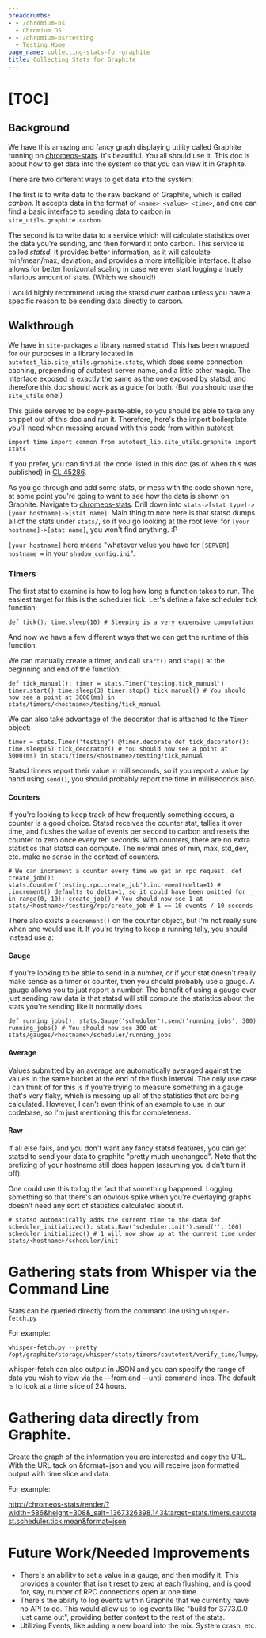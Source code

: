 ```yaml
---
breadcrumbs:
- - /chromium-os
  - Chromium OS
- - /chromium-os/testing
  - Testing Home
page_name: collecting-stats-for-graphite
title: Collecting Stats for Graphite
---
```


# [TOC]

## Background

We have this amazing and fancy graph displaying utility called Graphite running
on [chromeos-stats](http://chromeos-stats/). It's beautiful. You all should use
it. This doc is about how to get data into the system so that you can view it in
Graphite.

There are two different ways to get data into the system:

The first is to write data to the raw backend of Graphite, which is called
*carbon*. It accepts data in the format of `<name> <value> <time>`, and one can
find a basic interface to sending data to carbon in
`site_utils.graphite.carbon`.

The second is to write data to a service which will calculate statistics over
the data you're sending, and then forward it onto carbon. This service is called
*statsd*. It provides better information, as it will calculate min/mean/max,
deviation, and provides a more intelligible interface. It also allows for better
horizontal scaling in case we ever start logging a truely hilarious amount of
stats. (Which we should!)

I would highly recommend using the statsd over carbon unless you have a specific
reason to be sending data directly to carbon.

## Walkthrough

We have in `site-packages` a library named `statsd`. This has been wrapped for
our purposes in a library located in `autotest_lib.site_utils.graphite.stats`,
which does some connection caching, prepending of autotest server name, and a
little other magic. The interface exposed is exactly the same as the one exposed
by statsd, and therefore this doc should work as a guide for both. (But you
should use the `site_utils` one!)

This guide serves to be copy-paste-able, so you should be able to take any
snippet out of this doc and run it. Therefore, here's the import boilerplate
you'll need when messing around with this code from within autotest:

`import time import common from autotest_lib.site_utils.graphite import stats `

If you prefer, you can find all the code listed in this doc (as of when this was
published) in [CL 45286](https://gerrit.chromium.org/gerrit/#/c/45286/).

As you go through and add some stats, or mess with the code shown here, at some
point you're going to want to see how the data is shown on Graphite. Navigate to
[chromeos-stats](http://chromeos-stats/). Drill down into `stats->[stat
type]->[your hostname]->[stat name]`. Main thing to note here is that statsd
dumps all of the stats under `stats/`, so if you go looking at the root level
for `[your hostname]->[stat name]`, you won't find anything. :P

`[your hostname]` here means "whatever value you have for `[SERVER] hostname =`
in your `shadow_config.ini`".

### Timers

The first stat to examine is how to log how long a function takes to run. The
easiest target for this is the scheduler tick. Let's define a fake scheduler
tick function:

`def tick(): time.sleep(10) # Sleeping is a very expensive computation `

And now we have a few different ways that we can get the runtime of this
function.

We can manually create a timer, and call `start()` and `stop()` at the beginning
and end of the function:

`def tick_manual(): timer = stats.Timer('testing.tick_manual') timer.start()
time.sleep(3) timer.stop() tick_manual() # You should now see a point at
3000(ms) in stats/timers/<hostname>/testing/tick_manual `

We can also take advantage of the decorator that is attached to the `Timer`
object:

`timer = stats.Timer('testing') @timer.decorate def tick_decorator():
time.sleep(5) tick_decorator() # You should now see a point at 5000(ms) in
stats/timers/<hostname>/testing/tick_manual `

Statsd timers report their value in milliseconds, so if you report a value by
hand using `send()`, you should probably report the time in milliseconds also.

#### Counters

If you're looking to keep track of how frequently something occurs, a counter is
a good choice. Statsd receives the counter stat, tallies it over time, and
flushes the value of events per second to carbon and resets the counter to zero
once every ten seconds. With counters, there are no extra statistics that statsd
can compute. The normal ones of min, max, std_dev, etc. make no sense in the
context of counters.

`# We can increment a counter every time we get an rpc request. def
create_job(): stats.Counter('testing.rpc.create_job').increment(delta=1) #
.increment() defaults to delta=1, so it could have been omitted for _ in
range(0, 10): create_job() # You should now see 1 at
stats/<hostname>/testing/rpc/create_job # 1 == 10 events / 10 seconds `

There also exists a `decrement()` on the counter object, but I'm not really sure
when one would use it. If you're trying to keep a running tally, you should
instead use a:

#### Gauge

If you're looking to be able to send in a number, or if your stat doesn't really
make sense as a timer or counter, then you should probably use a gauge. A gauge
allows you to just report a number. The benefit of using a gauge over just
sending raw data is that statsd will still compute the statistics about the
stats you're sending like it normally does.

`def running_jobs(): stats.Gauge('scheduler').send('running_jobs', 300)
running_jobs() # You should now see 300 at
stats/gauges/<hostname>/scheduler/running_jobs `

#### Average

Values submitted by an average are automatically averaged against the values in
the same bucket at the end of the flush interval. The only use case I can think
of for this is if you're trying to measure something in a gauge that's very
flaky, which is messing up all of the statistics that are being calculated.
However, I can't even think of an example to use in our codebase, so I'm just
mentioning this for completeness.

#### Raw

If all else fails, and you don't want any fancy statsd features, you can get
statsd to send your data to graphite "pretty much unchanged". Note that the
prefixing of your hostname still does happen (assuming you didn't turn it off).

One could use this to log the fact that something happened. Logging something so
that there's an obvious spike when you're overlaying graphs doesn't need any
sort of statistics calculated about it.

`# statsd automatically adds the current time to the data def
scheduler_initialized(): stats.Raw('scheduler.init').send('', 100)
scheduler_initialized() # 1 will now show up at the current time under
stats/<hostname>/scheduler/init`

# Gathering stats from Whisper via the Command Line

Stats can be queried directly from the command line using `whisper-fetch.py`

For example:

```none
whisper-fetch.py --pretty /opt/graphite/storage/whisper/stats/timers/cautotest/verify_time/lumpy/mean.wsp 
```

whisper-fetch can also output in JSON and you can specify the range of data you
wish to view via the --from and --until command lines. The default is to look at
a time slice of 24 hours.

# Gathering data directly from Graphite.

Create the graph of the information you are interested and copy the URL. With
the URL tack on &format=json and you will receive json formatted output with
time slice and data.

For example:

<http://chromeos-stats/render/?width=586&height=308&_salt=1367326398.143&target=stats.timers.cautotest.scheduler.tick.mean&format=json>

# Future Work/Needed Improvements

*   There's an ability to set a value in a gauge, and then modify it.
            This provides a counter that isn't reset to zero at each flushing,
            and is good for, say, number of RPC connections open at one time.
*   There's the ability to log events within Graphite that we currently
            have no API to do. This would allow us to log events like "build for
            3773.0.0 just came out", providing better context to the rest of the
            stats.
*   Utilizing Events, like adding a new board into the mix. System
            crash, etc.
